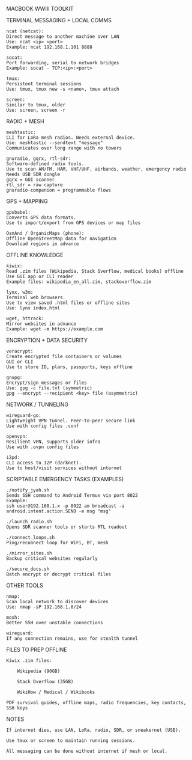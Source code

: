 

MACBOOK WWIII TOOLKIT

TERMINAL MESSAGING + LOCAL COMMS

    ncat (netcat):
    Direct message to another machine over LAN
    Use: ncat <ip> <port>
    Example: ncat 192.168.1.101 8888

    socat:
    Port forwarding, serial to network bridges
    Example: socat - TCP:<ip>:<port>

    tmux:
    Persistent terminal sessions
    Use: tmux, tmux new -s <name>, tmux attach

    screen:
    Similar to tmux, older
    Use: screen, screen -r

RADIO + MESH

    meshtastic:
    CLI for LoRa mesh radios. Needs external device.
    Use: meshtastic --sendtext "message"
    Communicates over long range with no towers

    gnuradio, gqrx, rtl-sdr:
    Software-defined radio tools.
    Use to scan AM/FM, HAM, VHF/UHF, airbands, weather, emergency radio
    Needs USB SDR dongle
    gqrx = GUI scanner
    rtl_sdr = raw capture
    gnuradio-companion = programmable flows

GPS + MAPPING

    gpsbabel:
    Converts GPS data formats.
    Use to import/export from GPS devices or map files

    OsmAnd / OrganicMaps (phone):
    Offline OpenStreetMap data for navigation
    Download regions in advance

OFFLINE KNOWLEDGE

    kiwix:
    Read .zim files (Wikipedia, Stack Overflow, medical books) offline
    Use GUI app or CLI reader
    Example files: wikipedia_en_all.zim, stackoverflow.zim

    lynx, w3m:
    Terminal web browsers.
    Use to view saved .html files or offline sites
    Use: lynx index.html

    wget, httrack:
    Mirror websites in advance
    Example: wget -m https://example.com

ENCRYPTION + DATA SECURITY

    veracrypt:
    Create encrypted file containers or volumes
    GUI or CLI
    Use to store ID, plans, passports, keys offline

    gnupg:
    Encrypt/sign messages or files
    Use: gpg -c file.txt (symmetric)
    gpg --encrypt --recipient <key> file (asymmetric)

NETWORK / TUNNELING

    wireguard-go:
    Lightweight VPN tunnel. Peer-to-peer secure link
    Use with config files .conf

    openvpn:
    Resilient VPN, supports older infra
    Use with .ovpn config files

    i2pd:
    CLI access to I2P (darknet).
    Use to host/visit services without internet

SCRIPTABLE EMERGENCY TASKS (EXAMPLES)

    ./notify_jyah.sh
    Sends SSH command to Android Termux via port 8022
    Example:
    ssh user@192.168.1.x -p 8022 am broadcast -a android.intent.action.SEND -e msg "msg"

    ./launch_radio.sh
    Opens SDR scanner tools or starts RTL readout

    ./connect_loops.sh
    Ping/reconnect loop for WiFi, BT, mesh

    ./mirror_sites.sh
    Backup critical websites regularly

    ./secure_docs.sh
    Batch encrypt or decrypt critical files

OTHER TOOLS

    nmap:
    Scan local network to discover devices
    Use: nmap -sP 192.168.1.0/24

    mosh:
    Better SSH over unstable connections

    wireguard:
    If any connection remains, use for stealth tunnel

FILES TO PREP OFFLINE

    Kiwix .zim files:

        Wikipedia (90GB)

        Stack Overflow (35GB)

        WikiHow / Medical / Wikibooks

    PDF survival guides, offline maps, radio frequencies, key contacts, SSH keys

NOTES

    If internet dies, use LAN, LoRa, radio, SDR, or sneakernet (USB).

    Use tmux or screen to maintain running sessions.

    All messaging can be done without internet if mesh or local.